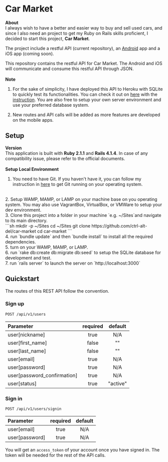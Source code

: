 # Car Market
**About**
<br>
I always wish to have a better and easier way to buy and sell used cars, and since I also need an project to get my Ruby on Rails skills proficient, I decided to start this project, **Car Market**.

The project include a restful API (current repository), an [Android](https://github.com/ctrl-alt-del/car-market-android) app and a iOS app (coming soon).

This repository contains the restful API for Car Market.  The Android and iOS will communicate and consume this restful API through JSON.
<br><br>
**Note**
<br>
1. For the sake of simplicity, I have deployed this API to Heroku with SQLite to quickly test its functionalities.  You can check it out on [here](http://car-market.herokuapp.com/api/v1/listings) with the [instruction](#quickstart).  You are also free to setup your own server environment and use your preferred database system.

2. New routes and API calls will be added as more features are developed on the mobile apps.

## Setup
**Version**
<br>
This application is built with **Ruby 2.1.1** and **Rails 4.1.4**.  In case of any compatibility issue, please refer to the official documents.
<br><br>
**Setup Local Environment**
<br>
1. You need to have Git. If you haven't have it, you can follow my instruction in [here](http://github.com/ctrl-alt-del/devenv#git) to get Git running on your operating system.
<br>
2. Setup WAMP, MAMP, or LAMP on your machine base on you operating system.  You may also use VagrantBox, VirtualBox, or VMWare to setup your dev environment.
<br>
3. Clone this project into a folder in your machine `e.g. ~/Sites`and navigate to its main directory.
<br>
```sh
mkdir -p ~/Sites
cd ~/Sites
git clone https://github.com/ctrl-alt-del/car-market
cd car-market
```
<br>
4. run `bundle update` and then `bundle install` to install all the required dependencies.
<br>
5. turn on your WAMP, MAMP, or LAMP.
<br>
6. run `rake db:create db:migrate db:seed` to setup the SQLite database for development and test.
<br>
7. run `rails server` to launch the server on `http://localhost:3000`


## Quickstart
The routes of this REST API follow the convention.

### Sign up
`POST /api/v1/users`

| Parameter                   | required | default  |
| :-------------------------- | :------: | :------: |
| user[nickname]              | true     | N/A      |
| user[first_name]            | false    | ""       |
| user[last_name]             | false    | ""       |
| user[email]                 | true     | N/A      |
| user[password]              | true     | N/A      |
| user[password_confirmation] | true     | N/A      |
| user[status]                | true     | "active" |


### Sign in
`POST /api/v1/users/signin`

| Parameter                   | required | default  |
| :-------------------------- | :------: | :------: |
| user[email]                 | true     | N/A      |
| user[password]              | true     | N/A      |

You will get an `access_token` of your account once you have signed in.  The token will be needed for the rest of the API calls.
